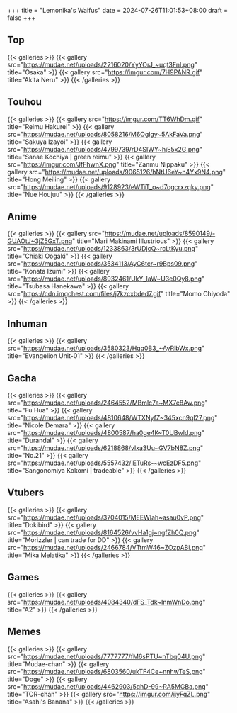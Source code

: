 +++
title = "Lemonika's Waifus"
date = 2024-07-26T11:01:53+08:00
draft = false
+++


## Top
{{< galleries >}}
{{< gallery src="https://mudae.net/uploads/2216020/YyYOrJ_~uqt3FnI.png" title="Osaka" >}}
{{< gallery src="https://imgur.com/7H9PANR.gif" title="Akita Neru" >}}
{{< /galleries >}}

## Touhou
{{< galleries >}}
{{< gallery src="https://imgur.com/TT6WhDm.gif" title="Reimu Hakurei" >}}
{{< gallery src="https://mudae.net/uploads/8058216/M6Oglgy~5AkFaVa.png" title="Sakuya Izayoi" >}}
{{< gallery src="https://mudae.net/uploads/4799739/rD4SIWY~hjE5x2G.png" title="Sanae Kochiya | green reimu" >}}
{{< gallery src="https://imgur.com/JfFhwnX.png" title="Zanmu Nippaku" >}}
{{< gallery src="https://mudae.net/uploads/9065126/hNtU6eY~n4Yx9N4.png" title="Hong Meiling" >}}
{{< gallery src="https://mudae.net/uploads/9128923/eWTiT_o~d7ogcrxzqky.png" title="Nue Houjuu" >}}
{{< /galleries >}}

## Anime
{{< galleries >}}
{{< gallery src="https://mudae.net/uploads/8590149/-GUAOtJ~3jZ5GxT.png" title="Mari Makinami Illustrious" >}}
{{< gallery src="https://mudae.net/uploads/1233863/3rUDjcQ~rcLtKyu.png" title="Chiaki Oogaki" >}}
{{< gallery src="https://mudae.net/uploads/3534113/AyC6tcr~r9Bps09.png" title="Konata Izumi" >}}
{{< gallery src="https://mudae.net/uploads/8932461/UkY_laW~U3e0Qy8.png" title="Tsubasa Hanekawa" >}}
{{< gallery src="https://cdn.imgchest.com/files/j7kzcxbded7.gif" title="Momo Chiyoda" >}}
{{< /galleries >}}

## Inhuman
{{< galleries >}}
{{< gallery src="https://mudae.net/uploads/3580323/Hqq0B3_~AyRlbWx.png" title="Evangelion Unit-01" >}}
{{< /galleries >}}

## Gacha
{{< galleries >}}
{{< gallery src="https://mudae.net/uploads/2464552/MBmlc7a~MX7e8Aw.png" title="Fu Hua" >}}
{{< gallery src="https://mudae.net/uploads/4810648/WTXNyfZ~345xcn9ql27.png" title="Nicole Demara" >}}
{{< gallery src="https://mudae.net/uploads/4800587/ha0ge4K~T0UBwld.png" title="Durandal" >}}
{{< gallery src="https://mudae.net/uploads/6218868/vlxa3Uu~GV7bN8Z.png" title="No.21" >}}
{{< gallery src="https://mudae.net/uploads/5557432/lETuRs-~wcEzDF5.png" title="Sangonomiya Kokomi | tradeable" >}}
{{< /galleries >}}

## Vtubers
{{< galleries >}}
{{< gallery src="https://mudae.net/uploads/3704015/MEEWIah~asau0vP.png" title="Dokibird" >}}
{{< gallery src="https://mudae.net/uploads/8164526/vvHa1gj~ngfZh0Q.png" title="Morizzler | can trade for DD" >}}
{{< gallery src="https://mudae.net/uploads/2466784/VTtmW46~ZOzpABi.png" title="Mika Melatika" >}}
{{< /galleries >}}

## Games
{{< galleries >}}
{{< gallery src="https://mudae.net/uploads/4084340/dFS_Tdk~InmWnDo.png" title="A2" >}}
{{< /galleries >}}

## Memes
{{< galleries >}}
{{< gallery src="https://mudae.net/uploads/7777777/fM6sPTU~nTbq04U.png" title="Mudae-chan" >}}
{{< gallery src="https://mudae.net/uploads/6803560/ukTF4Ce~nnhwTeS.png" title="Doge" >}}
{{< gallery src="https://mudae.net/uploads/4462903/5qhD-99~RA5MGBa.png" title="TOR-chan" >}}
{{< gallery src="https://imgur.com/ijyFqZL.png" title="Asahi's Banana" >}}
{{< /galleries >}}
